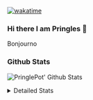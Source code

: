 [![wakatime](https://wakatime.com/badge/user/abd317df-612e-44b4-8787-15db7b574b2f.svg)](https://wakatime.com/@abd317df-612e-44b4-8787-15db7b574b2f)
### Hi there I am Pringles 👋

Bonjourno

### Github Stats
![PringlePot' Github Stats](https://github-readme-stats.vercel.app/api?username=PringlePot&show_icons=true&theme=dark&count_private=true)

<details>
  <summary>Detailed Stats</summary>
    
<!--START_SECTION:waka-->
![Code Time](http://img.shields.io/badge/Code%20Time-441%20hrs%2053%20mins-blue)

![Profile Views](http://img.shields.io/badge/Profile%20Views-7-blue)

![Lines of code](https://img.shields.io/badge/From%20Hello%20World%20I%27ve%20Written-110%20Thousand%20lines%20of%20code-blue)

**🐱 My GitHub Data** 

> 🏆 218 Contributions in the Year 2022
 > 
> 📦 90.8 kB Used in GitHub's Storage 
 > 
> 🚫 Not Opted to Hire
 > 
> 📜 10 Public Repositories 
 > 
> 🔑 11 Private Repositories  
 > 
**I'm an Early 🐤** 

```text
🌞 Morning    153 commits    ████░░░░░░░░░░░░░░░░░░░░░   18.04% 
🌆 Daytime    341 commits    ██████████░░░░░░░░░░░░░░░   40.21% 
🌃 Evening    354 commits    ██████████░░░░░░░░░░░░░░░   41.75% 
🌙 Night      0 commits      ░░░░░░░░░░░░░░░░░░░░░░░░░   0.0%

```
📅 **I'm Most Productive on Sunday** 

```text
Monday       167 commits    █████░░░░░░░░░░░░░░░░░░░░   19.69% 
Tuesday      72 commits     ██░░░░░░░░░░░░░░░░░░░░░░░   8.49% 
Wednesday    99 commits     ███░░░░░░░░░░░░░░░░░░░░░░   11.67% 
Thursday     112 commits    ███░░░░░░░░░░░░░░░░░░░░░░   13.21% 
Friday       81 commits     ██░░░░░░░░░░░░░░░░░░░░░░░   9.55% 
Saturday     141 commits    ████░░░░░░░░░░░░░░░░░░░░░   16.63% 
Sunday       176 commits    █████░░░░░░░░░░░░░░░░░░░░   20.75%

```


📊 **This Week I Spent My Time On** 

```text
⌚︎ Time Zone: Europe/Amsterdam

💬 Programming Languages: 
Go                       6 hrs 12 mins       ████████████░░░░░░░░░░░░░   51.0% 
TypeScript               4 hrs 26 mins       █████████░░░░░░░░░░░░░░░░   36.4% 
JavaScript               19 mins             ░░░░░░░░░░░░░░░░░░░░░░░░░   2.68% 
Markdown                 14 mins             ░░░░░░░░░░░░░░░░░░░░░░░░░   2.01% 
Docker                   13 mins             ░░░░░░░░░░░░░░░░░░░░░░░░░   1.81%

🔥 Editors: 
GoLand                   6 hrs 37 mins       █████████████░░░░░░░░░░░░   54.42% 
WebStorm                 5 hrs 33 mins       ███████████░░░░░░░░░░░░░░   45.58%

🐱‍💻 Projects: 
Backend                  6 hrs 19 mins       █████████████░░░░░░░░░░░░   51.92% 
Frontend                 3 hrs 15 mins       ██████░░░░░░░░░░░░░░░░░░░   26.7% 
workers-proxy            1 hr 42 mins        ███░░░░░░░░░░░░░░░░░░░░░░   14.0% 
workers-test             35 mins             █░░░░░░░░░░░░░░░░░░░░░░░░   4.87% 
Viewer                   18 mins             ░░░░░░░░░░░░░░░░░░░░░░░░░   2.5%

💻 Operating System: 
Windows                  12 hrs 10 mins      █████████████████████████   100.0%

```

**I Mostly Code in Java** 

```text
Java                     7 repos             ███████████░░░░░░░░░░░░░░   43.75% 
JavaScript               2 repos             ███░░░░░░░░░░░░░░░░░░░░░░   12.5% 
TypeScript               2 repos             ███░░░░░░░░░░░░░░░░░░░░░░   12.5% 
Python                   1 repo              █░░░░░░░░░░░░░░░░░░░░░░░░   6.25% 
Kotlin                   1 repo              █░░░░░░░░░░░░░░░░░░░░░░░░   6.25%

```


**Timeline**

![Chart not found](https://raw.githubusercontent.com/PringlePot/PringlePot/main/charts/bar_graph.png) 


 Last Updated on 01/03/2022 00:56:02 UTC
<!--END_SECTION:waka-->

</details>

